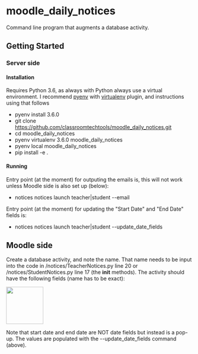# moodle_daily_notices

Command line program that augments a database activity. 

## Getting Started

### Server side

#### Installation

Requires Python 3.6, as always with Python always use a virtual environment. I recommend [pyenv](https://github.com/pyenv/pyenv) with [virtualenv](https://github.com/pyenv/pyenv-virtualenv) plugin, and instructions using that follows

- pyenv install 3.6.0
- git clone https://github.com/classroomtechtools/moodle_daily_notices.git
- cd moodle_daily_notices
- pyenv virtualenv 3.6.0 moodle_daily_notices
- pyenv local moodle_daily_notices
- pip install -e .

#### Running

Entry point (at the moment) for outputing the emails is, this will not work unless Moodle side is also set up (below):

- notices notices launch teacher|student --email

Entry point (at the moment) for updating the "Start Date" and "End Date" fields is:

- notices notices launch teacher|student --update_date_fields

## Moodle side

Create a database activity, and note the name. That name needs to be input into the code in /notices/TeacherNotices.py line 20 or /notices/StudentNotices.py line 17 (the __init__ methods). The activity should have the following fields (name has to be exact):

<img src="http://http://classroomtechtools.github.io/moodle_daily_notices/fields.png" width="100" />

Note that start date and end date are NOT date fields but instead is a pop-up. The values are populated with the --update_date_fields command (above).

